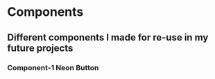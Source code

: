 # Components

## Different components I made for re-use in my future projects

### Component-1 Neon Button


